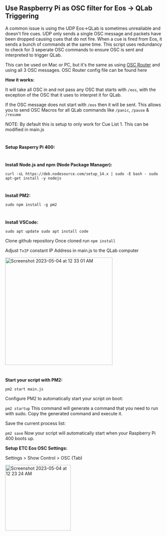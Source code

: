 ## **Use Raspberry Pi as OSC filter for Eos -> QLab Triggering**

A common issue is using the UDP Eos->QLab is sometimes unrealiable and doesn't fire cues. UDP only sends a single OSC message and packets have been dropped causing cues that do not fire. When a cue is fired from Eos, it sends a bunch of commands at the same time. This script uses redundancy to check for 3 seperate OSC commands to ensure OSC is sent and interpreted to trigger QLab.

This can be used on Mac or PC, but it's the same as using [OSC Router](https://github.com/ETCLabs/OSCRouter/releases) and using all 3 OSC messages. OSC Router config file can be found here

**How it works:**

It will take all OSC in and not pass any OSC that starts with `/eos`, with the exception of the OSC that it uses to interpret it for QLab. 

If the OSC message does not start with `/eos` then it will be sent. This allows you to send OSC Macros for all QLab commands like `/panic`, `/pause` & `/resume`

NOTE: 
By default this is setup to only work for Cue List 1. This can be modified in main.js
#
**Setup Rasperry Pi 400:**

#

**Install Node.js and npm (Node Package Manager):**

`curl -sL https://deb.nodesource.com/setup_14.x | sudo -E bash -
sudo apt-get install -y nodejs`
#
**Install PM2:**

`sudo npm install -g pm2`
#
**Install VSCode:**

`sudo apt update
sudo apt install code`

Clone github repository
Once cloned run `npm install`

Adjust `TxIP` constant IP Address in main.js to the QLab computer

<img width="342" alt="Screenshot 2023-05-04 at 12 33 01 AM" src="https://user-images.githubusercontent.com/70780576/236139243-71b71b77-b213-439f-8729-b1ea0b3f6f88.png">

#
**Start your script with PM2:**

`pm2 start main.js`

Configure PM2 to automatically start your script on boot:

`pm2 startup`
This command will generate a command that you need to run with sudo. Copy the generated command and execute it.

Save the current process list:

`pm2 save`
Now your script will automatically start when your Raspberry Pi 400 boots up.

**Setup ETC Eos OSC Settings:**

Settings > Show Control > OSC (Tab)


<img width="209" alt="Screenshot 2023-05-04 at 12 23 24 AM" src="https://user-images.githubusercontent.com/70780576/236138561-1f80b20a-d2c6-40cb-b10d-1a506afbfc36.png">



